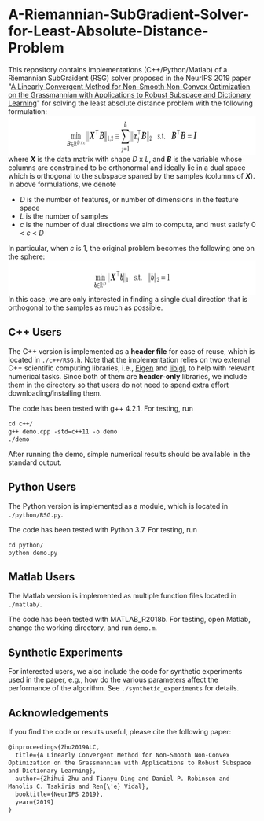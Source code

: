 # A-Riemannian-SubGradient-Solver-for-Least-Absolute-Distance-Problem

This repository contains implementations (C++/Python/Matlab) of a Riemannian SubGraident (RSG) solver proposed in the NeurIPS 2019 paper "[A Linearly Convergent Method for Non-Smooth Non-Convex Optimization on the Grassmannian with Applications to Robust Subspace and Dictionary Learning](https://papers.nips.cc/paper/9141-a-linearly-convergent-method-for-non-smooth-non-convex-optimization-on-the-grassmannian-with-applications-to-robust-subspace-and-dictionary-learning)" for solving the least absolute distance problem with the following formulation:
<img src="./images/prob1.png" align="center" width="900" height="80" />
where **_X_** is the data matrix with shape _D_ x _L_, and **_B_** is the variable whose columns are constrained to be orthonormal and ideally lie in a dual space which is orthogonal to the subspace spaned by the samples (columns of **_X_**).
In above formulations, we denote
- _D_ is the number of features, or number of dimensions in the feature space
- _L_ is the number of samples
- _c_ is the number of dual directions we aim to compute, and must satisfy 0 < _c_ < _D_

In particular, when _c_ is 1, the original problem becomes the following one on the sphere:
<img src="./images/prob2.png" align="center" width="900" height="70" />
In this case, we are only interested in finding a single dual direction that is orthogonal to the samples as much as possible.


## C++ Users
The C++ version is implemented as a **header file** for ease of reuse, which is located in `./c++/RSG.h`. Note that the implementation relies on two external C++ scientific computing libraries, i.e., [Eigen](http://eigen.tuxfamily.org/index.php?title=Main_Page) and [libigl](https://libigl.github.io), to help with relevant numerical tasks. Since both of them are **header-only** libraries, we include them in the directory so that users do not need to spend extra effort downloading/installing them.

The code has been tested with g++ 4.2.1. For testing, run
~~~
cd c++/
g++ demo.cpp -std=c++11 -o demo
./demo
~~~
After running the demo, simple numerical results should be available in the standard output.


## Python Users
The Python version is implemented as a module, which is located in `./python/RSG.py`. 

The code has been tested with Python 3.7. For testing, run
~~~
cd python/
python demo.py
~~~


## Matlab Users
The Matlab version is implemented as multiple function files located in `./matlab/`.

The code has been tested with MATLAB_R2018b. For testing, open Matlab, change the working directory, and run `demo.m`.


## Synthetic Experiments
For interested users, we also include the code for synthetic experiments used in the paper, e.g., how do the various parameters affect the performance of the algorithm. See `./synthetic_experiments` for details.


## Acknowledgements
If you find the code or results useful, please cite the following paper:
```
@inproceedings{Zhu2019ALC,
  title={A Linearly Convergent Method for Non-Smooth Non-Convex Optimization on the Grassmannian with Applications to Robust Subspace and Dictionary Learning},
  author={Zhihui Zhu and Tianyu Ding and Daniel P. Robinson and Manolis C. Tsakiris and Ren{\'e} Vidal},
  booktitle={NeurIPS 2019},
  year={2019}
}
```
